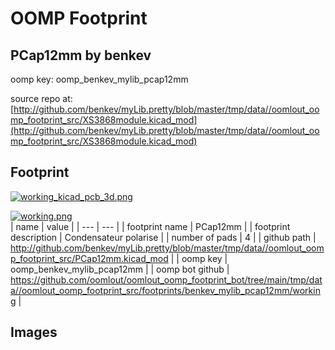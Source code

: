 # OOMP Footprint  
## PCap12mm  by benkev  
  
oomp key: oomp_benkev_mylib_pcap12mm  
  
source repo at: [http://github.com/benkev/myLib.pretty/blob/master/tmp/data//oomlout_oomp_footprint_src/XS3868module.kicad_mod](http://github.com/benkev/myLib.pretty/blob/master/tmp/data//oomlout_oomp_footprint_src/XS3868module.kicad_mod)  
## Footprint  
  
[![working_kicad_pcb_3d.png](working_kicad_pcb_3d_600.png)](working_kicad_pcb_3d.png)  
  
[![working.png](working_600.png)](working.png)  
| name | value | 
| --- | --- | 
| footprint name | PCap12mm | 
| footprint description | Condensateur polarise | 
| number of pads | 4 | 
| github path | http://github.com/benkev/myLib.pretty/blob/master/tmp/data//oomlout_oomp_footprint_src/PCap12mm.kicad_mod | 
| oomp key | oomp_benkev_mylib_pcap12mm | 
| oomp bot github | https://github.com/oomlout/oomlout_oomp_footprint_bot/tree/main/tmp/data//oomlout_oomp_footprint_src/footprints/benkev_mylib_pcap12mm/working | 
## Images  
